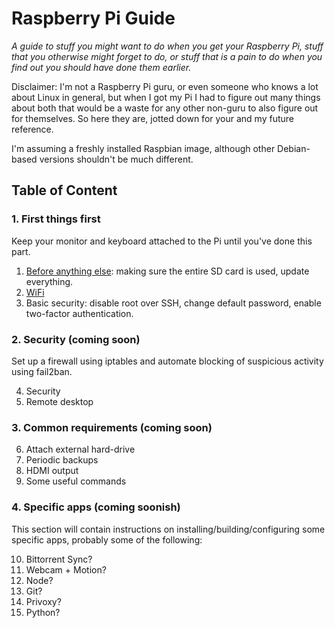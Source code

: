 Raspberry Pi Guide
===

*A guide to stuff you might want to do when you get your Raspberry Pi, stuff that you otherwise might forget to do, or stuff that is a pain to do when you find out you should have done them earlier.*

Disclaimer: I'm not a Raspberry Pi guru, or even someone who knows a lot about Linux in general, but when I got my Pi I had to figure out many things about both that would be a waste for any other non-guru to also figure out for themselves. So here they are, jotted down for your and my future reference.

I'm assuming a freshly installed Raspbian image, although other Debian-based versions shouldn't be much different.


## Table of Content

### 1. First things first

Keep your monitor and keyboard attached to the Pi until you've done this part.

1. [Before anything else][1.1]: making sure the entire SD card is used, update everything.
2. [WiFi][1.2]
3. Basic security: disable root over SSH, change default password, enable two-factor authentication.

[1.1]: ./1.1-before-anything-else.md
[1.2]: ./1.2-wifi.md

### 2. Security (coming soon)

Set up a firewall using iptables and automate blocking of suspicious activity using fail2ban.

4. Security
5. Remote desktop

### 3. Common requirements (coming soon)

6. Attach external hard-drive
7. Periodic backups
8. HDMI output
9. Some useful commands

### 4. Specific apps (coming soonish)

This section will contain instructions on installing/building/configuring some specific apps, probably some of the following:

10.  Bittorrent Sync?
11.  Webcam + Motion?
12.  Node?
13.  Git?
14.  Privoxy?
15.  Python?

